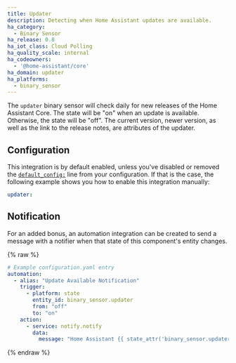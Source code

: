```yaml
---
title: Updater
description: Detecting when Home Assistant updates are available.
ha_category:
  - Binary Sensor
ha_release: 0.8
ha_iot_class: Cloud Polling
ha_quality_scale: internal
ha_codeowners:
  - '@home-assistant/core'
ha_domain: updater
ha_platforms:
  - binary_sensor
---
```


The `updater` binary sensor will check daily for new releases of the Home
Assistant Core. The state will be "on" when an update is available. Otherwise,
the state will be "off". The current version, newer version, as well as the link to the release
notes, are attributes of the updater.

## Configuration

This integration is by default enabled, unless you've disabled or removed the [`default_config:`](/integrations/default_config/) line from your configuration. If that is the case, the following example shows you how to enable this integration manually:

```yaml
updater:
```

## Notification

For an added bonus, an automation integration can be created to send a message with a notifier when that state of this component's entity changes.

{% raw %}

```yaml
# Example configuration.yaml entry
automation:
  - alias: "Update Available Notification"
    trigger:
      - platform: state
        entity_id: binary_sensor.updater
        from: "off"
        to: "on"
    action:
      - service: notify.notify
        data:
          message: "Home Assistant {{ state_attr('binary_sensor.updater', 'newest_version') }} is available."
```

{% endraw %}
